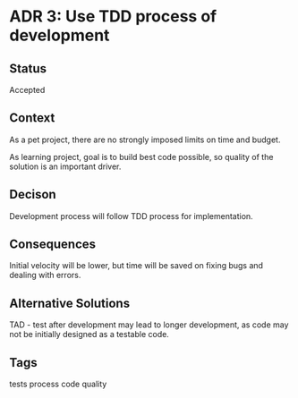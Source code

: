 # ADR 3: Use TDD process of development

## Status

Accepted

## Context

As a pet project, there are no strongly imposed limits on time and budget.

As learning project, goal is to build best code possible, so quality of the solution is an important driver.

## Decison

Development process will follow TDD process for implementation.

## Consequences

Initial velocity will be lower, but time will be saved on fixing bugs and dealing with errors.

## Alternative Solutions

TAD - test after development may lead to longer development, as code may not be initially designed as a testable code.

## Tags

tests process code quality
